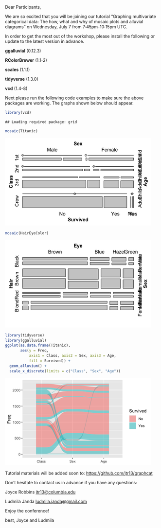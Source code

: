 
Dear Participants,

We are so excited that you will be joining our tutorial “Graphing
multivariate categorical data: The how, what and why of mosaic plots and
alluvial diagrams” on Wednesday, July 7 from 7:45pm-10:15pm UTC.

In order to get the most out of the workshop, please install the
following or update to the latest version in advance.

**ggalluvial** (0.12.3)

**RColorBrewer** (1.1-2)

**scales** (1.1.1)

**tidyverse** (1.3.0)

**vcd** (1.4-8)

Next please run the following code examples to make sure the above
packages are working. The graphs shown below should appear.

``` r
library(vcd)
```

    ## Loading required package: grid

``` r
mosaic(Titanic)
```

![](prep_files/figure-gfm/unnamed-chunk-1-1.png)<!-- -->

``` r
mosaic(HairEyeColor)
```

![](prep_files/figure-gfm/unnamed-chunk-1-2.png)<!-- -->

``` r
library(tidyverse)
library(ggalluvial)
ggplot(as.data.frame(Titanic),
       aes(y = Freq,
           axis1 = Class, axis2 = Sex, axis3 = Age,
           fill = Survived)) +
  geom_alluvium() +
  scale_x_discrete(limits = c("Class", "Sex", "Age"))
```

![](prep_files/figure-gfm/unnamed-chunk-2-1.png)<!-- -->

Tutorial materials will be added soon to:
<https://github.com/jtr13/graphcat>

Don’t hesitate to contact us in advance if you have any questions:

Joyce Robbins <jtr13@columbia.edu>

Ludmila Janda <ludmila.janda@gmail.com>

Enjoy the conference!

best, Joyce and Ludmila
